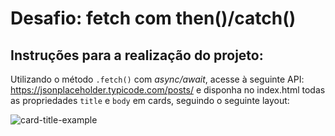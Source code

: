 # Desafio: fetch com then()/catch()

## Instruções para a realização do projeto:

Utilizando o método `.fetch()` com *async/await*, acesse à seguinte API: https://jsonplaceholder.typicode.com/posts/ e disponha no index.html todas as propriedades `title` e `body` em cards, seguindo o seguinte layout:

![card-title-example](../../assets/card-title-example.png)


